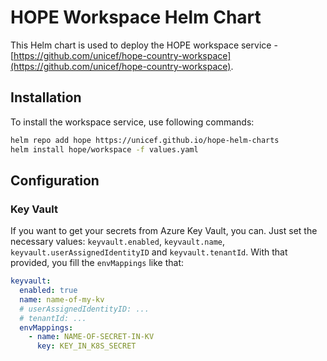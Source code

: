 # HOPE Workspace Helm Chart

This Helm chart is used to deploy the HOPE workspace service - [https://github.com/unicef/hope-country-workspace](https://github.com/unicef/hope-country-workspace).

## Installation

To install the workspace service, use following commands:

```bash
helm repo add hope https://unicef.github.io/hope-helm-charts
helm install hope/workspace -f values.yaml
```

## Configuration

### Key Vault

If you want to get your secrets from Azure Key Vault, you can. Just set the necessary values: `keyvault.enabled`, `keyvault.name`, `keyvault.userAssignedIdentityID` and `keyvault.tenantId`. With that provided, you fill the `envMappings` like that:

```yaml
keyvault:
  enabled: true
  name: name-of-my-kv
  # userAssignedIdentityID: ...
  # tenantId: ...
  envMappings:
    - name: NAME-OF-SECRET-IN-KV
      key: KEY_IN_K8S_SECRET
```
